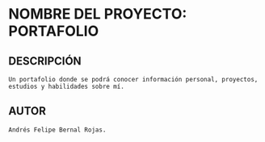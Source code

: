 
# NOMBRE DEL PROYECTO: PORTAFOLIO 


## DESCRIPCIÓN
    Un portafolio donde se podrá conocer información personal, proyectos, estudios y habilidades sobre mí.

## AUTOR
    Andrés Felipe Bernal Rojas.
